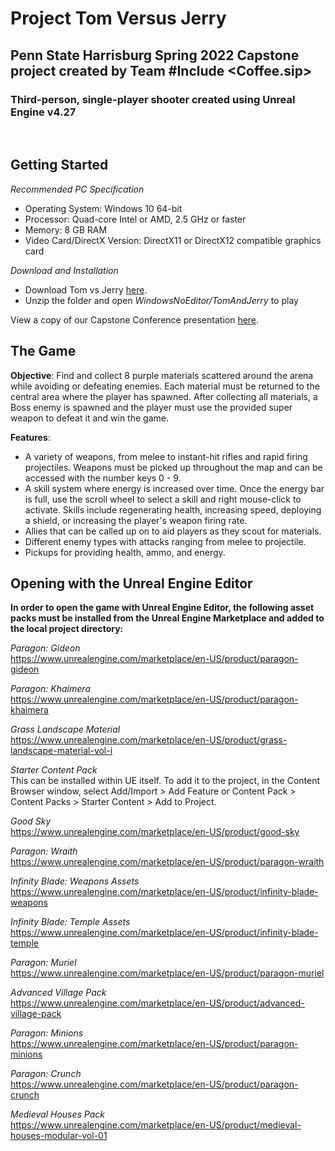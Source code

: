 # Project Tom Versus Jerry

## Penn State Harrisburg Spring 2022 Capstone project created by Team \#Include <Coffee.sip>

### Third-person, single-player shooter created using Unreal Engine v4.27
</br>

## Getting Started

*Recommended PC Specification*
- Operating System: Windows 10 64-bit
- Processor: Quad-core Intel or AMD, 2.5 GHz or faster
- Memory: 8 GB RAM
- Video Card/DirectX Version: DirectX11 or DirectX12 compatible graphics card

*Download and Installation*
- Download Tom vs Jerry [here](https://drive.google.com/file/d/1zcOSKP17k7PejoM3ePpwwDIz1pXZiGB1/view?usp=sharing).
- Unzip the folder and open *WindowsNoEditor/TomAndJerry* to play

View a copy of our Capstone Conference presentation [here](https://drive.google.com/file/d/13bNekbD_v6aU2cxg2VK-GUT0YmsbWQUl/view?usp=sharing).

## The Game
**Objective**: Find and collect 8 purple materials scattered around the arena while avoiding or defeating enemies. Each material must be returned to the central area where the player has spawned. After collecting all materials, a Boss enemy is spawned and the player must use the provided super weapon to defeat it and win the game.

**Features**:
- A variety of weapons, from melee to instant-hit rifles and rapid firing projectiles. Weapons must be picked up throughout the map and can be accessed with the number keys 0 - 9.
- A skill system where energy is increased over time. Once the energy bar is full, use the scroll wheel to select a skill and right mouse-click to activate. Skills include regenerating health, increasing speed, deploying a shield, or increasing the player's weapon firing rate.
- Allies that can be called up on to aid players as they scout for materials.
- Different enemy types with attacks ranging from melee to projectile.
- Pickups for providing health, ammo, and energy.


## Opening with the Unreal Engine Editor
**In order to open the game with Unreal Engine Editor, the following asset packs must be installed from the Unreal Engine Marketplace and added to the local project directory:**

*Paragon: Gideon*  
https://www.unrealengine.com/marketplace/en-US/product/paragon-gideon

*Paragon: Khaimera*  
https://www.unrealengine.com/marketplace/en-US/product/paragon-khaimera

*Grass Landscape Material*  
https://www.unrealengine.com/marketplace/en-US/product/grass-landscape-material-vol-i

*Starter Content Pack*  
This can be installed within UE itself. To add it to the project, in the Content Browser window, select Add/Import > Add Feature or Content Pack > Content Packs > Starter Content > Add to Project.

*Good Sky*  
https://www.unrealengine.com/marketplace/en-US/product/good-sky

*Paragon: Wraith*  
https://www.unrealengine.com/marketplace/en-US/product/paragon-wraith

*Infinity Blade: Weapons Assets*  
https://www.unrealengine.com/marketplace/en-US/product/infinity-blade-weapons

*Infinity Blade: Temple Assets*  
https://www.unrealengine.com/marketplace/en-US/product/infinity-blade-temple

*Paragon: Muriel*  
https://www.unrealengine.com/marketplace/en-US/product/paragon-muriel

*Advanced Village Pack*  
https://www.unrealengine.com/marketplace/en-US/product/advanced-village-pack

*Paragon: Minions*  
https://www.unrealengine.com/marketplace/en-US/product/paragon-minions

*Paragon: Crunch*  
https://www.unrealengine.com/marketplace/en-US/product/paragon-crunch

*Medieval Houses Pack*  
https://www.unrealengine.com/marketplace/en-US/product/medieval-houses-modular-vol-01
